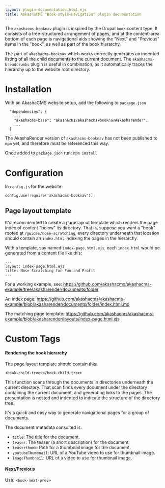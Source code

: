 ```yaml
---
layout: plugin-documentation.html.ejs
title: AskashaCMS "Book-style-navigation" plugin documentation
---
```


The `akashacms-booknav` plugin is inspired by the Drupal `book` content type.  It consists of a tree-structured arrangement of pages, and at the content-area bottom of each page is navigational aids showing the "Next" and "Previous" items in the "book", as well as part of the book hierarchy.

The part of `akashacms-booknav` which works correctly generates an indented listing of all the child documents to the current document.  The `akashacms-breadcrumbs` plugin is useful in combination, as it automatically traces the hierarchy up to the website root directory.

# Installation

With an AkashaCMS website setup, add the following to `package.json`

```
  "dependencies": {
    ...
    "akashacms-base": "akashacms/akashacms-booknav#akasharender",
    ...
  }
```

The AkashaRender version of `akashacms-booknav` has not been published to `npm` yet, and therefore must be referenced this way.

Once added to `package.json` run: `npm install`

# Configuration

In `config.js` for the website:

```
config.use(require('akashacms-booknav'));
```

## Page layout template

It's recommended to create a page layout template which renders the page index of content "below" its directory.  That is, suppose you want a "book" rooted at `/guides/nose-scratching`, every directory underneath that location should contain an `index.html` indexing the pages in the hierarchy.

With a template, say named `index-page.html.ejs`, each `index.html` would be generated from a content file like this:

```
---
layout: index-page.html.ejs
title: Nose Scratching for Fun and Profit
---
```

For a working example, see: https://github.com/akashacms/akashacms-example/tree/akasharender/documents/folder

An index page: https://github.com/akashacms/akashacms-example/blob/akasharender/documents/folder/index.html.md

The matching page template: https://github.com/akashacms/akashacms-example/blob/akasharender/layouts/index-page.html.ejs

# Custom Tags

#### Rendering the book hierarchy

The page layout template should contain this:

```
<book-child-tree></book-child-tree>
```

This function scans through the documents in directories underneath the current directory.  That scan finds every document under the directory containing the current document, and generating links to the pages.  The presentation is nested and indented to indicate the structure of the directory tree.

It's a quick and easy way to generate navigational pages for a group of documents.

The document metadata consulted is:

* ```title```: The title for the document.
* ```teaser```: The teaser (a short description) for the document.
* ```teaserthumb```: Path for a thumbnail image for the document.
* ```youtubeThumbnail```: URL of a YouTube video to use for thumbnail image.
* ```imageThumbnail```: URL of a video to use for thumbnail image.

#### Next/Previous

Use: `<book-next-prev>`
